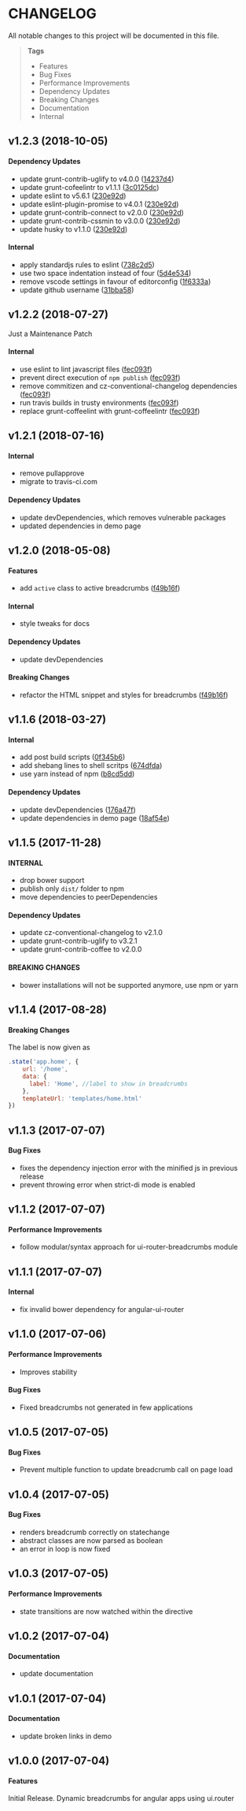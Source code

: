 # CHANGELOG

All notable changes to this project will be documented in this file.

> **Tags**
> - Features
> - Bug Fixes
> - Performance Improvements
> - Dependency Updates
> - Breaking Changes
> - Documentation
> - Internal

## v1.2.3 (2018-10-05)

#### Dependency Updates

* update grunt-contrib-uglify to v4.0.0 ([14237d4](https://github.com/sibiraj-s/ui-router-breadcrumbs/commit/14237d4))
* update grunt-cofeelintr to v1.1.1 ([3c0125dc](https://github.com/sibiraj-s/ui-router-breadcrumbs/commit/3c0125dc))
* update eslint to v5.6.1 ([230e92d](https://github.com/sibiraj-s/ui-router-breadcrumbs/commit/230e92d))
* update eslint-plugin-promise to v4.0.1 ([230e92d](https://github.com/sibiraj-s/ui-router-breadcrumbs/commit/230e92d))
* update grunt-contrib-connect to v2.0.0 ([230e92d](https://github.com/sibiraj-s/ui-router-breadcrumbs/commit/230e92d))
* update grunt-contrib-cssmin to v3.0.0 ([230e92d](https://github.com/sibiraj-s/ui-router-breadcrumbs/commit/230e92d))
* update husky to v1.1.0 ([230e92d](https://github.com/sibiraj-s/ui-router-breadcrumbs/commit/230e92d))

#### Internal

* apply standardjs rules to eslint ([738c2d5](https://github.com/sibiraj-s/ui-router-breadcrumbs/commit/738c2d5))
* use two space indentation instead of four ([5d4e534](https://github.com/sibiraj-s/ui-router-breadcrumbs/commit/5d4e534))
* remove vscode settings in favour of editorconfig ([1f6333a](https://github.com/sibiraj-s/ui-router-breadcrumbs/commit/1f6333a))
* update github username ([31bba58](https://github.com/sibiraj-s/ui-router-breadcrumbs/commit/31bba58))

## v1.2.2 (2018-07-27)

Just a Maintenance Patch

#### Internal

* use eslint to lint javascript files ([fec093f](https://github.com/sibiraj-s/ui-router-breadcrumbs/commit/fec093f))
* prevent direct execution of `npm publish` ([fec093f](https://github.com/sibiraj-s/ui-router-breadcrumbs/commit/fec093f))
* remove commitizen and cz-conventional-changelog dependencies ([fec093f](https://github.com/sibiraj-s/ui-router-breadcrumbs/commit/fec093f))
* run travis builds in trusty environments ([fec093f](https://github.com/sibiraj-s/ui-router-breadcrumbs/commit/fec093f))
* replace grunt-coffeelint with grunt-coffeelintr ([fec093f](https://github.com/sibiraj-s/ui-router-breadcrumbs/commit/fec093f))

## v1.2.1 (2018-07-16)

#### Internal

* remove pullapprove
* migrate to travis-ci.com

#### Dependency Updates

* update devDependencies, which removes vulnerable packages
* updated dependencies in demo page

## v1.2.0 (2018-05-08)

#### Features

* add `active` class to active breadcrumbs ([f49b16f](https://github.com/sibiraj-s/ui-router-breadcrumbs/commit/f49b16f))

#### Internal

* style tweaks for docs

#### Dependency Updates

* update devDependencies

#### Breaking Changes

* refactor the HTML snippet and styles for breadcrumbs ([f49b16f](https://github.com/sibiraj-s/ui-router-breadcrumbs/commit/f49b16f))

## v1.1.6 (2018-03-27)

#### Internal

* add post build scripts ([0f345b6](https://github.com/sibiraj-s/ui-router-breadcrumbs/commit/0f345b6))
* add shebang lines to shell scritps ([674dfda](https://github.com/sibiraj-s/ui-router-breadcrumbs/commit/674dfda))
* use yarn instead of npm ([b8cd5dd](https://github.com/sibiraj-s/ui-router-breadcrumbs/commit/b8cd5dd))

#### Dependency Updates

* update devDependencies ([176a47f](https://github.com/sibiraj-s/ui-router-breadcrumbs/commit/176a47f))
* update dependencies in demo page ([18af54e](https://github.com/sibiraj-s/ui-router-breadcrumbs/commit/18af54e))

## v1.1.5 (2017-11-28)

#### INTERNAL

* drop bower support
* publish only `dist/` folder to npm
* move dependencies to peerDependencies

#### Dependency Updates

* update cz-conventional-changelog to v2.1.0
* update grunt-contrib-uglify to v3.2.1
* update grunt-contrib-coffee to v2.0.0

#### BREAKING CHANGES

* bower installations will not be supported anymore, use npm or yarn

## v1.1.4 (2017-08-28)

#### Breaking Changes

The label is now given as

```js
.state('app.home', {
    url: '/home',
    data: {
      label: 'Home', //label to show in breadcrumbs
    },
    templateUrl: 'templates/home.html'
})
```

## v1.1.3 (2017-07-07)

#### Bug Fixes

* fixes the dependency injection error with the minified js in previous release
* prevent throwing error when strict-di mode is enabled

## v1.1.2 (2017-07-07)

#### Performance Improvements

* follow modular/syntax approach for ui-router-breadcrumbs module

## v1.1.1 (2017-07-07)

#### Internal

* fix invalid bower dependency for angular-ui-router

## v1.1.0 (2017-07-06)

#### Performance Improvements 

* Improves stability 

#### Bug Fixes

* Fixed breadcrumbs not generated in few applications

## v1.0.5 (2017-07-05)

#### Bug Fixes

* Prevent multiple function to update breadcrumb call on page load

## v1.0.4 (2017-07-05)

#### Bug Fixes

* renders breadcrumb correctly on statechange
* abstract classes are now parsed as boolean
* an error in loop is now fixed

## v1.0.3 (2017-07-05)

#### Performance Improvements

* state transitions are now watched within the directive

## v1.0.2 (2017-07-04)

#### Documentation

* update documentation

## v1.0.1 (2017-07-04)

#### Documentation

* update broken links in demo

## v1.0.0 (2017-07-04)

#### Features

Initial Release. Dynamic breadcrumbs for angular apps using ui.router

